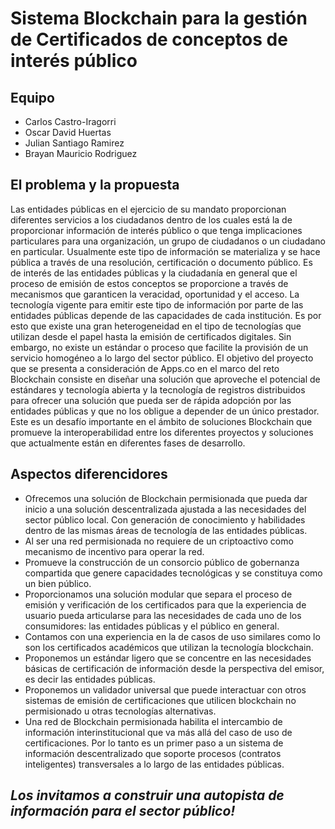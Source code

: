 # Sistema Blockchain para la gestión de Certificados de conceptos de interés público

## Equipo
* Carlos Castro-Iragorri
* Oscar David Huertas
* Julian Santiago Ramirez
* Brayan Mauricio Rodriguez

## El problema y la propuesta

Las entidades públicas en el ejercicio de su mandato proporcionan diferentes servicios a los ciudadanos dentro de los cuales está la de proporcionar información de interés público o que tenga implicaciones particulares para una organización, un grupo de ciudadanos o un ciudadano en particular. Usualmente este tipo de información se materializa y se hace pública a través de una resolución, certificación o documento público.
Es de interés de las entidades públicas y la ciudadanía en general que el proceso de emisión de estos conceptos se proporcione a través de mecanismos que garanticen la veracidad, oportunidad y el acceso. La tecnología vigente para emitir este tipo de información por parte de las entidades públicas depende de las capacidades de cada institución. Es por esto que existe una gran heterogeneidad en el tipo de tecnologías que utilizan desde el papel hasta la emisión de certificados digitales. Sin embargo, no existe un estándar o proceso que facilite la provisión de un servicio homogéneo a lo largo del sector público.
El objetivo del proyecto que se presenta a consideración de Apps.co en el marco del reto Blockchain consiste en diseñar una solución que aproveche el potencial de estándares y tecnología abierta y la tecnología de registros distribuidos para ofrecer una solución que pueda ser de rápida adopción por las entidades públicas y que no los obligue a depender de un único prestador. Este es un desafío importante en el ámbito de soluciones Blockchain que promueve la interoperabilidad entre los diferentes proyectos y soluciones que actualmente están en diferentes fases de desarrollo.

## Aspectos diferencidores

*	Ofrecemos una solución de Blockchain permisionada que pueda dar inicio a una solución descentralizada ajustada a las necesidades del sector público local. Con generación de conocimiento y habilidades dentro de las mismas áreas de tecnología de las entidades públicas.
*	Al ser una red permisionada no requiere de un criptoactivo como mecanismo de incentivo para operar la red.
*	Promueve la construcción de un consorcio público de gobernanza compartida que genere capacidades tecnológicas y se constituya como un bien público.
*	Proporcionamos una solución modular que separa el proceso de emisión y verificación de los certificados para que la experiencia de usuario pueda articularse para las necesidades de cada uno de los consumidores: las entidades públicas y el público en general.
*	Contamos con una experiencia en la de casos de uso similares como lo son los certificados académicos que utilizan la tecnología blockchain.
*	Proponemos un estándar ligero que se concentre en las necesidades básicas de certificación de información desde la perspectiva del emisor, es decir las entidades públicas.
*	Proponemos un validador universal que puede interactuar con otros sistemas de emisión de certificaciones que utilicen blockchain no permisionado u otras tecnologías alternativas.
*	Una red de Blockchain permisionada habilita el intercambio de información interinstitucional que va más allá del caso de uso de certificaciones. Por lo tanto es un primer paso a un sistema de información descentralizado que soporte procesos (contratos inteligentes) transversales a lo largo de las entidades públicas.

## _Los invitamos a construir una autopista de información para el sector público!_
